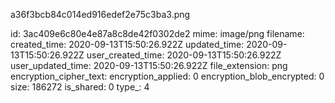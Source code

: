 a36f3bcb84c014ed916edef2e75c3ba3.png

id: 3ac409e6c80e4e87a8c8de42f0302de2
mime: image/png
filename: 
created_time: 2020-09-13T15:50:26.922Z
updated_time: 2020-09-13T15:50:26.922Z
user_created_time: 2020-09-13T15:50:26.922Z
user_updated_time: 2020-09-13T15:50:26.922Z
file_extension: png
encryption_cipher_text: 
encryption_applied: 0
encryption_blob_encrypted: 0
size: 186272
is_shared: 0
type_: 4